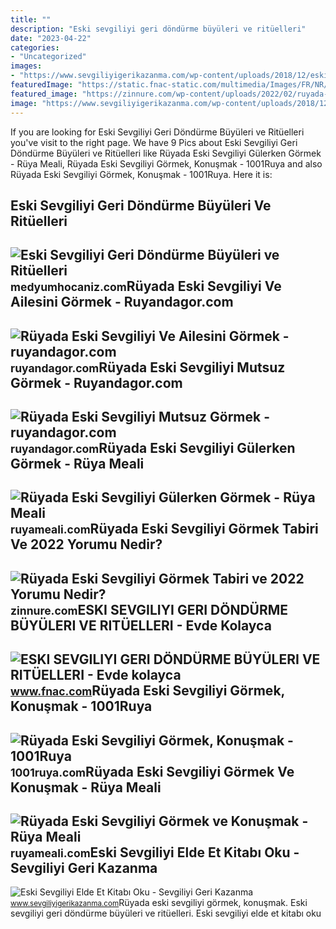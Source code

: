 ```yaml
---
title: ""
description: "Eski sevgiliyi geri döndürme büyüleri ve ritüelleri"
date: "2023-04-22"
categories:
- "Uncategorized"
images:
- "https://www.sevgiliyigerikazanma.com/wp-content/uploads/2018/12/eski-sevgiliyi-elde-et-oku.jpg"
featuredImage: "https://static.fnac-static.com/multimedia/Images/FR/NR/e4/45/da/14304740/1507-1/tsp20220407210659/ESKI-SEVGILIYI-GERI-DONDURME-BUYULERI-VE-RITUELLERI-Evde-kolayca-yapabileceginiz-Rituller-Buyuler-ve-Tilsimlar.jpg"
featured_image: "https://zinnure.com/wp-content/uploads/2022/02/ruyada-eski-sevgiliyi-gormek.jpg"
image: "https://www.sevgiliyigerikazanma.com/wp-content/uploads/2018/12/eski-sevgiliyi-elde-et-oku.jpg"
---
```


If you are looking for Eski Sevgiliyi Geri Döndürme Büyüleri ve Ritüelleri you've visit to the right page. We have 9 Pics about Eski Sevgiliyi Geri Döndürme Büyüleri ve Ritüelleri like Rüyada Eski Sevgiliyi Gülerken Görmek - Rüya Meali, Rüyada Eski Sevgiliyi Görmek, Konuşmak - 1001Ruya and also Rüyada Eski Sevgiliyi Görmek, Konuşmak - 1001Ruya. Here it is:

Eski Sevgiliyi Geri Döndürme Büyüleri Ve Ritüelleri
---------------------------------------------------

 ![Eski Sevgiliyi Geri Döndürme Büyüleri ve Ritüelleri](https://medyumhocaniz.com/wp-content/uploads/2021/07/sermon1-768x671.jpg) <small>medyumhocaniz.com</small>Rüyada Eski Sevgiliyi Ve Ailesini Görmek - Ruyandagor.com
---------------------------------------------------------

 ![Rüyada Eski Sevgiliyi Ve Ailesini Görmek - ruyandagor.com](https://images.ruyandagor.com/2017/04/eski-sevgiliyi-ve-ailesini-gormek-1710.jpg) <small>ruyandagor.com</small>Rüyada Eski Sevgiliyi Mutsuz Görmek - Ruyandagor.com
----------------------------------------------------

 ![Rüyada Eski Sevgiliyi Mutsuz Görmek - ruyandagor.com](https://images.ruyandagor.com/2017/04/eski-sevgiliyi-mutsuz-gormek-1206.jpg) <small>ruyandagor.com</small>Rüyada Eski Sevgiliyi Gülerken Görmek - Rüya Meali
--------------------------------------------------

 ![Rüyada Eski Sevgiliyi Gülerken Görmek - Rüya Meali](http://ruyameali.com/wp-content/uploads/2025/08/1-6-810x592.jpg) <small>ruyameali.com</small>Rüyada Eski Sevgiliyi Görmek Tabiri Ve 2022 Yorumu Nedir?
---------------------------------------------------------

 ![Rüyada Eski Sevgiliyi Görmek Tabiri ve 2022 Yorumu Nedir?](https://zinnure.com/wp-content/uploads/2022/02/ruyada-eski-sevgiliyi-gormek.jpg) <small>zinnure.com</small>ESKI SEVGILIYI GERI DÖNDÜRME BÜYÜLERI VE RITÜELLERI - Evde Kolayca
------------------------------------------------------------------

 ![ESKI SEVGILIYI GERI DÖNDÜRME BÜYÜLERI VE RITÜELLERI - Evde kolayca](https://static.fnac-static.com/multimedia/Images/FR/NR/e4/45/da/14304740/1507-1/tsp20220407210659/ESKI-SEVGILIYI-GERI-DONDURME-BUYULERI-VE-RITUELLERI-Evde-kolayca-yapabileceginiz-Rituller-Buyuler-ve-Tilsimlar.jpg) <small>www.fnac.com</small>Rüyada Eski Sevgiliyi Görmek, Konuşmak - 1001Ruya
-------------------------------------------------

 ![Rüyada Eski Sevgiliyi Görmek, Konuşmak - 1001Ruya](https://1001ruya.com/wp-content/uploads/ruyada-eski-sevgili-gormek.jpg) <small>1001ruya.com</small>Rüyada Eski Sevgiliyi Görmek Ve Konuşmak - Rüya Meali
-----------------------------------------------------

 ![Rüyada Eski Sevgiliyi Görmek ve Konuşmak - Rüya Meali](http://ruyameali.com/wp-content/uploads/2025/07/1.jpg) <small>ruyameali.com</small>Eski Sevgiliyi Elde Et Kitabı Oku - Sevgiliyi Geri Kazanma
----------------------------------------------------------

 ![Eski Sevgiliyi Elde Et Kitabı Oku - Sevgiliyi Geri Kazanma](https://www.sevgiliyigerikazanma.com/wp-content/uploads/2018/12/eski-sevgiliyi-elde-et-oku.jpg) <small>www.sevgiliyigerikazanma.com</small>Rüyada eski sevgiliyi görmek, konuşmak. Eski sevgiliyi geri döndürme büyüleri ve ritüelleri. Eski sevgiliyi elde et kitabı oku
